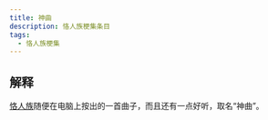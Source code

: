 ```yaml
---
title: 神曲
description: 恪人族梗集条目
tags:
  - 恪人族梗集
---
```


## 解释

[恪人族](恪人族)随便在电脑上按出的一首曲子，而且还有一点好听，取名“神曲”。